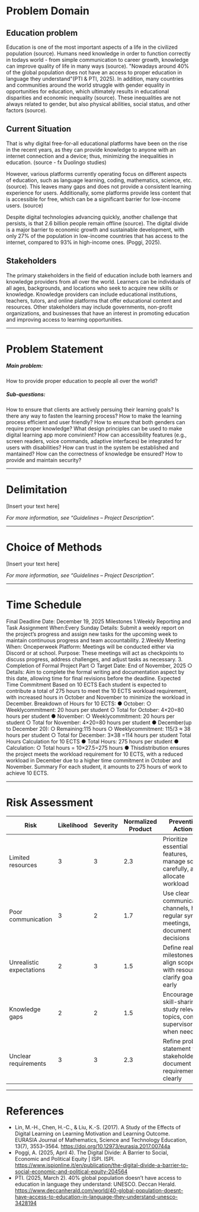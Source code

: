 # Problem Domain  

## Education problem

Education is one of the most important aspects of a life in the civilized population (source). Humans need knowledge in order to function correctly in todays world - from simple communication to career growth, knowledge can improve quality of life in many ways (source). "Nowadays around 40% of the global population does not have an access to proper education in language they understand"(PTI & PTI, 2025). In addition, many countries and communities around the world struggle with gender equality in opportunities for education, which ultimately results in educational disparities and economic inequality (source). These inequalities are not always related to gender, but also physical abilities, social status, and other factors (source). 

## Current Situation

That is why digital free-for-all educational platforms have been on the rise in the recent years, as they can provide knowledge to anyone with an internet connection and a device; thus, minimizing the inequalities in education. (source - fx Duolingo studies)

However, various platforms currently operating focus on different aspects of education, such as language learning, coding, mathematics, science, etc. (source). This leaves many gaps and does not provide a consistent learning experience for users. Additionally, some platforms provide less content that is accessible for free, which can be a significant barrier for low-income users. (source)

Despite digital technologies advancing quickly, another challenge that persists, is that 2.6 billion people remain offline (source). The digital divide is a major barrier to economic growth and sustainable development, with only 27% of the population in low-income countries that has access to the internet, compared to 93% in high-income ones. (Poggi, 2025).

## Stakeholders

The primary stakeholders in the field of education include both learners and knowledge providers from all over the world. Learners can be individuals of all ages, backgrounds, and locations who seek to acquire new skills or knowledge. Knowledge providers can include educational institutions, teachers, tutors, and online platforms that offer educational content and resources. Other stakeholders may include governments, non-profit organizations, and businesses that have an interest in promoting education and improving access to learning opportunities.

---

# Problem Statement  
##### Main problem: 
How to provide proper education to people all over the world?
##### Sub-questions:
How to ensure that clients are actively persuing their learning goals?
Is there any way to fasten the learning process?
How to make the learning process efficient and user friendly?
How to ensure that both genders can require proper knowledge?
What design principles can be used to make digital learning app more convinient?
How can accessibility features (e.g., screen readers, voice commands, adaptive interfaces) be integrated for users with disabilities?
How can trust in the system be established and mantained?
How can the correctness of knowledge be ensured?
How to provide and maintain security?

---

# Delimitation  
[Insert your text here]  

_For more information, see “Guidelines – Project Description”._  

---

# Choice of Methods  
[Insert your text here]  

_For more information, see “Guidelines – Project Description”._  

---

# Time Schedule  

Final Deadline
Date: December 19, 2025
Milestones
1.Weekly Reporting and Task Assignment
When:Every Sunday
Details: Submit a weekly report on the project’s progress and assign new tasks for the upcoming week to maintain continuous progress and team accountability.
2.Weekly Meeting
When: Onceperweek
Platform: Meetings will be conducted either via Discord or at school.
Purpose: These meetings will act as checkpoints to discuss progress, address challenges, and adjust tasks as necessary.
3. Completion of Formal Project Part
○ Target Date: End of November, 2025
○ Details: Aim to complete the formal writing and documentation aspect by this date, allowing time for final revisions before the deadline.
Expected Time Commitment Based on 10 ECTS
Each student is expected to contribute a total of 275 hours to meet the 10 ECTS workload requirement, with increased hours in October and November to minimize the workload in December.
Breakdown of Hours for 10 ECTS:
● October:
○ Weeklycommitment: 20 hours per student
○ Total for October: 4×20=80 hours per student
● November:
○ Weeklycommitment: 20 hours per student
○ Total for November: 4×20=80 hours per student
● December(up to December 20):
○ Remaining:115 hours
○ Weeklycommitment: 115/3 ≈ 38 hours per student
○ Total for December: 3×38 =114 hours per student
Total Hours Calculation for 10 ECTS
● Total Hours: 275 hours per student
● Calculation:
○ Total hours = 10×27.5=275 hours
● Thisdistribution ensures the project meets the workload requirement for 10 ECTS, with a reduced workload in December due to a higher time commitment in October and November.
Summary
For each student, it amounts to 275 hours of work to achieve 10 ECTS.   

---

# Risk Assessment  
| Risk                   | Likelihood | Severity | Normalized Product | Preventive Actions                                                              | Identifiers                                           | Responsible       |
|------------------------|------------|----------|--------------------|---------------------------------------------------------------------------------|-------------------------------------------------------|------------------|
| Limited resources      | 3          | 3        | 2.3                | Prioritize essential features, manage scope carefully, and allocate workload     | Missed deadlines, unfinished features, team burnout   | Eduard       |
| Poor communication     | 3          | 2        | 1.7                | Use clear communication channels, hold regular sync meetings, document decisions | Misunderstandings in tasks, duplicated work           | Piotr     |
| Unrealistic expectations | 2        | 3        | 1.5                | Define realistic milestones, align scope with resources, clarify goals early     | Frequent re-scoping, dissatisfaction from stakeholders | Alexandru |
| Knowledge gaps         | 2          | 2        | 1.5                | Encourage skill-sharing, study relevant topics, consult supervisors when needed  | Incorrect implementation, delays in development        | Giullermo |
| Unclear requirements   | 3          | 3        | 2.3                | Refine problem statement with stakeholders, document requirements clearly        | Confusion during development, frequent rework          | Ibrahim      |



---

# References  

- Lin, M.-H., Chen, H.-C., & Liu, K.-S. (2017). A Study of the Effects of Digital Learning on Learning Motivation and Learning Outcome. EURASIA Journal of Mathematics, Science and Technology Education, 13(7), 3553–3564. https://doi.org/10.12973/eurasia.2017.00744a
- Poggi, A. (2025, April 4). The Digital Divide: A Barrier to Social, Economic and Political Equity | ISPI. ISPI. https://www.ispionline.it/en/publication/the-digital-divide-a-barrier-to-social-economic-and-political-equity-204564
- PTI. (2025, March 2). 40% global population doesn’t have access to education in language they understand: UNESCO. Deccan Herald. https://www.deccanherald.com/world/40-global-population-doesnt-have-access-to-education-in-language-they-understand-unesco-3428194

